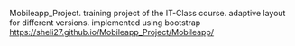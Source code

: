 Mobileapp_Project.
training project of the IT-Class course. 
adaptive layout for different versions. 
implemented using bootstrap 
https://sheli27.github.io/Mobileapp_Project/Mobileapp/
